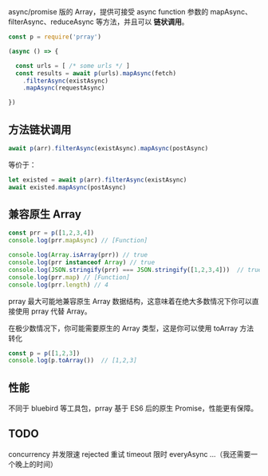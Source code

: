 async/promise 版的 Array，提供可接受 async function 参数的 mapAsync、filterAsync、reduceAsync 等方法，并且可以 **链状调用**。

```javascript
const p = require('prray')

(async () => {

  const urls = [ /* some urls */ ]
  const results = await p(urls).mapAsync(fetch)
    .filterAsync(existAsync)
    .mapAsync(requestAsync)

})
```

## 方法链状调用
```javascript
await p(arr).filterAsync(existAsync).mapAsync(postAsync)
```
等价于：
```javascript
let existed = await p(arr).filterAsync(existAsync)
await existed.mapAsync(postAsync)
```

## 兼容原生 Array
```javascript
const prr = p([1,2,3,4])
console.log(prr.mapAsync) // [Function]

console.log(Array.isArray(prr)) // true
console.log(prr instanceof Array) // true
console.log(JSON.stringify(prr) === JSON.stringify([1,2,3,4]))  // true
console.log(prr.map) // [Function]
console.log(prr.length) // 4
```

prray 最大可能地兼容原生 Array 数据结构，这意味着在绝大多数情况下你可以直接使用 prray 代替 Array。

在极少数情况下，你可能需要原生的 Array 类型，这是你可以使用 toArray 方法转化

```javascript
const p = p([1,2,3])
console.log(p.toArray())  // [1,2,3]
```

## 性能
不同于 bluebird 等工具包，prray 基于 ES6 后的原生 Promise，性能更有保障。

## TODO
concurrency 并发限速
rejected 重试
timeout 限时
everyAsync
...（我还需要一个晚上的时间）